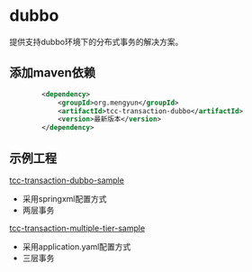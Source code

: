 # dubbo
提供支持dubbo环境下的分布式事务的解决方案。  

## 添加maven依赖
```xml
        <dependency>
            <groupId>org.mengyun</groupId>
            <artifactId>tcc-transaction-dubbo</artifactId>
            <version>最新版本</version>
        </dependency>
```

## 示例工程  
[tcc-transaction-dubbo-sample](https://github.com/changmingxie/tcc-transaction/tree/master-2.x/tcc-transaction-tutorial-sample/tcc-transaction-dubbo-sample)    
- 采用springxml配置方式  
- 两层事务    
  
[tcc-transaction-multiple-tier-sample](https://github.com/changmingxie/tcc-transaction/tree/master-2.x/tcc-transaction-tutorial-sample/tcc-transaction-multiple-tier-sample)    
- 采用application.yaml配置方式  
- 三层事务  
